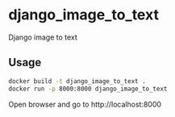 # django_image_to_text
Django image to text

## Usage
```bash
docker build -t django_image_to_text .
docker run -p 8000:8000 django_image_to_text
```
Open browser and go to http://localhost:8000